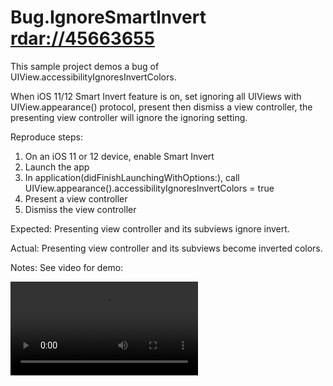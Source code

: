 # Bug.IgnoreSmartInvert [rdar://45663655](http://www.openradar.me/radar?id=4963036246835200)

This sample project demos a bug of UIView.accessibilityIgnoresInvertColors.

When iOS 11/12 Smart Invert feature is on, set ignoring all UIViews with UIView.appearance() protocol, present then dismiss a view controller, the presenting view controller will ignore the ignoring setting.

Reproduce steps:

1. On an iOS 11 or 12 device, enable Smart Invert
2. Launch the app
3. In application(didFinishLaunchingWithOptions:), call UIView.appearance().accessibilityIgnoresInvertColors = true
4. Present a view controller
5. Dismiss the view controller

Expected:
Presenting view controller and its subviews ignore invert.

Actual:
Presenting view controller and its subviews become inverted colors.

Notes:
See video for demo:

![video](bug-ignore-invert-demo.m4v)
